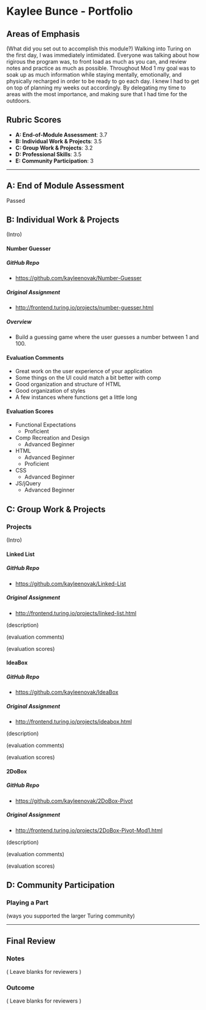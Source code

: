 # Kaylee Bunce -  Portfolio

## Areas of Emphasis

(What did you set out to accomplish this module?)
Walking into Turing on the first day, I was immediately intimidated. Everyone was talking about how rigirous the program was, to front load as much as you can, and review notes and practice as much as possible. Throughout Mod 1 my goal was to soak up as much information while staying mentally, emotionally, and physically recharged in order to be ready to go each day. I knew I had to get on top of planning my weeks out accordingly. By delegating my time to areas with the most importance, and making sure that I had time for the outdoors.

## Rubric Scores

* **A: End-of-Module Assessment**: 3.7
* **B: Individual Work & Projects**: 3.5
* **C: Group Work & Projects**: 3.2
* **D: Professional Skills**: 3.5
* **E: Community Participation**: 3

-----------------------

## A: End of Module Assessment

Passed


## B: Individual Work & Projects

(Intro)

#### Number Guesser

##### GitHub Repo
  - https://github.com/kayleenovak/Number-Guesser
  
##### Original Assignment
  - http://frontend.turing.io/projects/number-guesser.html

##### Overview
  - Build a guessing game where the user guesses a number between 1 and 100. 

#### Evaluation Comments
  - Great work on the user experience of your application
  - Some things on the UI could match a bit better with comp
  - Good organization and structure of HTML
  - Good organization of styles
  - A few instances where functions get a little long

#### Evaluation Scores
  - Functional Expectations
    - Proficient
  - Comp Recreation and Design
    - Advanced Beginner
  - HTML
    - Advanced Beginner
    - Proficient
  - CSS
    - Advanced Beginner
  - JS/jQuery
    - Advanced Beginner

## C: Group Work & Projects

### Projects

(Intro)

#### Linked List

##### GitHub Repo
  - https://github.com/kayleenovak/Linked-List
##### Original Assignment
  - http://frontend.turing.io/projects/linked-list.html

(description)

(evaluation comments)

(evaluation scores)

#### IdeaBox

##### GitHub Repo
  - https://github.com/kayleenovak/IdeaBox
##### Original Assignment
  - http://frontend.turing.io/projects/ideabox.html

(description)

(evaluation comments)

(evaluation scores)

#### 2DoBox

##### GitHub Repo
  - https://github.com/kayleenovak/2DoBox-Pivot
##### Original Assignment
  - http://frontend.turing.io/projects/2DoBox-Pivot-Mod1.html

(description)

(evaluation comments)

(evaluation scores)

## D: Community Participation

### Playing a Part

(ways you supported the larger Turing community)

------------------

## Final Review

### Notes

( Leave blanks for reviewers )

### Outcome

( Leave blanks for reviewers )
